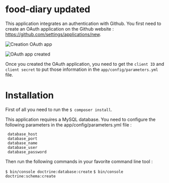 food-diary updated
==========

This application integrates an authentication with Github. You first need
 to create an OAuth application on the Github website : https://github.com/settings/applications/new.
 
 ![Creation OAuth app](https://cloud.githubusercontent.com/assets/667519/25222203/1d9ad858-25b8-11e7-8a8c-7980a53c971f.png)

 
 ![OAuth app created](https://cloud.githubusercontent.com/assets/667519/25222188/08488aae-25b8-11e7-8f5e-b240b28c46ab.png)
 
 Once you created the OAuth application, you need to get the `client ID` and
 `client secret` to put those information in the `app/config/parameters.yml` file.
 
Installation
============
 
First of all you need to run the `$ composer install`.
 
 This application requires a MySQL database. You need to configure the following parameters in the app/config/parameters.yml
 file :
 
     database_host
     database_port
     database_name
     database_user
     database_password
Then run the following commands in your favorite command line tool :

`$ bin/console doctrine:database:create`
`$ bin/console doctrine:schema:create`
